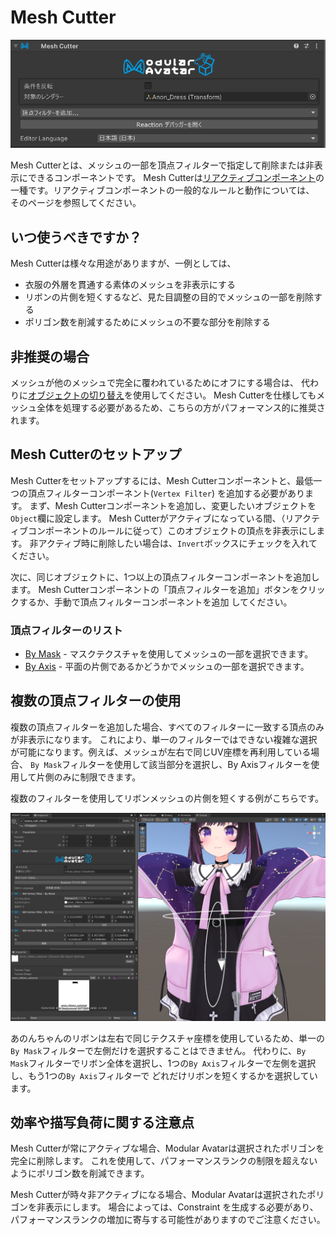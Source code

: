 ﻿# Mesh Cutter

![Mesh Cutter](mesh-cutter.png)

Mesh Cutterとは、メッシュの一部を頂点フィルターで指定して削除または非表示にできるコンポーネントです。
Mesh Cutterは[リアクティブコンポーネント](../)の一種です。リアクティブコンポーネントの一般的なルールと動作については、
そのページを参照してください。

## いつ使うべきですか？

Mesh Cutterは様々な用途がありますが、一例としては、

- 衣服の外層を貫通する素体のメッシュを非表示にする
- リボンの片側を短くするなど、見た目調整の目的でメッシュの一部を削除する
- ポリゴン数を削減するためにメッシュの不要な部分を削除する

## 非推奨の場合

メッシュが他のメッシュで完全に覆われているためにオフにする場合は、
代わりに[オブジェクトの切り替え](../object-toggle.md)を使用してください。
Mesh Cutterを仕様してもメッシュ全体を処理する必要があるため、こちらの方がパフォーマンス的に推奨されます。

## Mesh Cutterのセットアップ

Mesh Cutterをセットアップするには、Mesh Cutterコンポーネントと、最低一つの頂点フィルターコンポーネント(`Vertex Filter`)
を追加する必要があります。
まず、Mesh Cutterコンポーネントを追加し、変更したいオブジェクトを`Object`欄に設定します。
Mesh Cutterがアクティブになっている間、（リアクティブコンポーネントのルールに従って）このオブジェクトの頂点を非表示にします。
非アクティブ時に削除したい場合は、`Invert`ボックスにチェックを入れてください。

次に、同じオブジェクトに、1つ以上の頂点フィルターコンポーネントを追加します。
Mesh Cutterコンポーネントの「頂点フィルターを追加」ボタンをクリックするか、手動で頂点フィルターコンポーネントを追加
してください。

### 頂点フィルターのリスト

- [By Mask](./by-mask.md) - マスクテクスチャを使用してメッシュの一部を選択できます。
- [By Axis](./by-axis.md) - 平面の片側であるかどうかでメッシュの一部を選択できます。

## 複数の頂点フィルターの使用

複数の頂点フィルターを追加した場合、すべてのフィルターに一致する頂点のみが非表示になります。
これにより、単一のフィルターではできない複雑な選択が可能になります。例えば、メッシュが左右で同じUV座標を再利用している場合、
`By Mask`フィルターを使用して該当部分を選択し、By Axisフィルターを使用して片側のみに制限できます。

複数のフィルターを使用してリボンメッシュの片側を短くする例がこちらです。

![複数のフィルターを使用したMesh Cutterの例](mesh-cutter-multiple-filters.png)

あのんちゃんのリボンは左右で同じテクスチャ座標を使用しているため、単一の`By Mask`フィルターで左側だけを選択することはできません。
代わりに、`By Mask`フィルターでリボン全体を選択し、1つの`By Axis`フィルターで左側を選択し、もう1つの`By Axis`フィルターで
どれだけリボンを短くするかを選択しています。

## 効率や描写負荷に関する注意点

Mesh Cutterが常にアクティブな場合、Modular Avatarは選択されたポリゴンを完全に削除します。
これを使用して、パフォーマンスランクの制限を超えないようにポリゴン数を削減できます。

Mesh Cutterが時々非アクティブになる場合、Modular Avatarは選択されたポリゴンを非表示にします。
場合によっては、Constraint を生成する必要があり、パフォーマンスランクの増加に寄与する可能性がありますのでご注意ください。